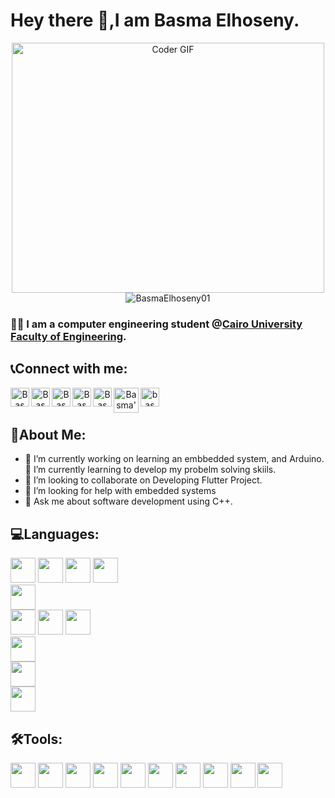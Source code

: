 <!-- Icons Refrence: https://devicon.dev/-->


<h1> Hey there 👋,I am Basma Elhoseny.</h1>

<p align="center"><img src="https://res.cloudinary.com/practicaldev/image/fetch/s--2bZIjPGC--/c_limit%2Cf_auto%2Cfl_progressive%2Cq_66%2Cw_880/https://dev-to-uploads.s3.amazonaws.com/i/d4tvukbt5mra37cvwklk.gif" alt="Coder GIF" width="500" height="400">

<br>
<img src="https://komarev.com/ghpvc/?username=BasmaElhoseny01&label=Profile%20views&color=0e75b6&style=flat" alt="BasmaElhoseny01" />
</p>

### 👩‍🎓 I am a computer engineering student @<a href="http://eng.cu.edu.eg/ar/">Cairo University Faculty of Engineering</a>.<br>


## 📞Connect with me:
<div align="center">

<a href="mailto:basmaelhoseny6@gmail.com">
  <img align="left" alt="Basma's gmail" width="30px" src="https://cdn-icons-png.flaticon.com/512/281/281769.png" draggable="false" />
</a>

<a href="www.linkedin.com/in/BasmaElhoseny01">
  <img align="left" alt="Basma's LinkdeIN" width="30px" src="https://cdn.jsdelivr.net/gh/devicons/devicon/icons/linkedin/linkedin-original.svg"       draggable="false" />
</a>

<a href="https://www.facebook.com/profile.php?id=100003984004265">
  <img align="left" alt="Basma's Facebook" width="30px" src="https://cdn-icons-png.flaticon.com/512/733/733547.png" draggable="false" />
</a>

<a href="https://www.instagram.com/basmaelhoseny/">
  <img align="left" alt="Basma's Instagram" width="30px" src="https://cdn-icons-png.flaticon.com/512/2111/2111463.png" draggable="false" />
</a>
  
<a href="https://github.com/BasmaElhoseny01">
  <img align="left" alt="Basma's github" width="30px" src="https://cdn-icons-png.flaticon.com/512/733/733609.png" />
</a>

<a href="https://codeforces.com/profile/Basma_Elhoseny">
  <img align="left" alt="Basma's codeforces" width="40px" src="https://4.bp.blogspot.com/-XDhgx0rKXZs/XIFWwjkQFSI/AAAAAAAAE80/BZomz5pCmF0FyiqEXqFBcYWOx98noEB_wCPcBGAYYCw/s1600/codeforces.png" draggable="false" />
</a>

<a href="https://www.hackerrank.com/basmaelhoseny6">
  <img align="left" alt="basma's hackerrank" width="30px" src="https://assets.brandfolder.com/y9ol94wb/v/331198/view@2x.png?v=1591971279" draggable="false" />
</a>

</div>

<br />
<br />

## 👩About Me:
- 🔭 I’m currently working on learning an embbedded system, and Arduino.
 🌱 I’m currently learning to develop my probelm solving skiils.
- 👯 I’m looking to collaborate on Developing Flutter Project.
- 🤔 I’m looking for help with embedded systems
- 💬 Ask me about software development using C++.

## 💻Languages:

<div>
<!--General Programming-->
<img height="40" src="https://cdn.jsdelivr.net/gh/devicons/devicon/icons/cplusplus/cplusplus-original.svg" />
<img height="40" src="https://cdn.jsdelivr.net/gh/devicons/devicon/icons/java/java-original-wordmark.svg" />
<img height="40" src="https://cdn.jsdelivr.net/gh/devicons/devicon/icons/c/c-original.svg"/>
<img height="40" src="https://cdn.jsdelivr.net/gh/devicons/devicon/icons/csharp/csharp-original.svg" />

<br>

<!--Data Base-->
<img height="40" src="https://cdn.jsdelivr.net/gh/devicons/devicon/icons/mysql/mysql-original-wordmark.svg" />

<br>

<!--Web Development-->
<img height="40" src="https://cdn.jsdelivr.net/gh/devicons/devicon/icons/html5/html5-original-wordmark.svg" />
<img height="40" src="https://cdn.jsdelivr.net/gh/devicons/devicon/icons/css3/css3-original-wordmark.svg" />
<img height="40" src="https://cdn.jsdelivr.net/gh/devicons/devicon/icons/javascript/javascript-original.svg" />

<br>

<!--Back-End Development-->
<img height="40" src="https://cdn.jsdelivr.net/gh/devicons/devicon/icons/php/php-original.svg" />

<br>

<!--Mobile Apps-->
<img height="40" src="https://cdn.jsdelivr.net/gh/devicons/devicon/icons/dart/dart-original-wordmark.svg" />

<br>

<!--Hard Ware-->
<img height="40" src="https://cdn.jsdelivr.net/gh/devicons/devicon/icons/arduino/arduino-original-wordmark.svg" />

</div>



## 🛠️Tools:
<div>
<!--OS-->
<img height="40" src="https://cdn.jsdelivr.net/gh/devicons/devicon/icons/linux/linux-original.svg" />

<!--DataBase-->
<img height="40" src="https://cdn.jsdelivr.net/gh/devicons/devicon/icons/mongodb/mongodb-original-wordmark.svg" />

<!--Browser-->
<img height="40" src="https://cdn.jsdelivr.net/gh/devicons/devicon/icons/safari/safari-original.svg" />
<img height="40" src="https://cdn.jsdelivr.net/gh/devicons/devicon/icons/github/github-original.svg" />

<!--IDEs-->
<img height="40" src="https://cdn.jsdelivr.net/gh/devicons/devicon/icons/visualstudio/visualstudio-plain.svg" />
<img height="40" src="https://cdn.jsdelivr.net/gh/devicons/devicon/icons/vscode/vscode-original.svg" />
<img height="40" src="https://cdn.jsdelivr.net/gh/devicons/devicon/icons/jetbrains/jetbrains-original.svg" />

<!--Mathatical Tools-->
<img height="40" src="https://cdn.jsdelivr.net/gh/devicons/devicon/icons/matlab/matlab-original.svg" />

<!--Media Editing-->
<img height="40" src="https://cdn.jsdelivr.net/gh/devicons/devicon/icons/photoshop/photoshop-plain.svg" />
<img height="40" src="https://cdn.jsdelivr.net/gh/devicons/devicon/icons/premierepro/premierepro-plain.svg" />

</div>

<!--
**BasmaElhoseny01/BasmaElhoseny01** is a ✨ _special_ ✨ repository because its `README.md` (this file) appears on your GitHub profile.

Here are some ideas to get you started:

- 🔭 I’m currently working on ...
- 🌱 I’m currently learning ...
- 👯 I’m looking to collaborate on ...
- 🤔 I’m looking for help with ...
- 💬 Ask me about ...
- 📫 How to reach me: ...
- 😄 Pronouns: ...
- ⚡ Fun fact: ...
-->
